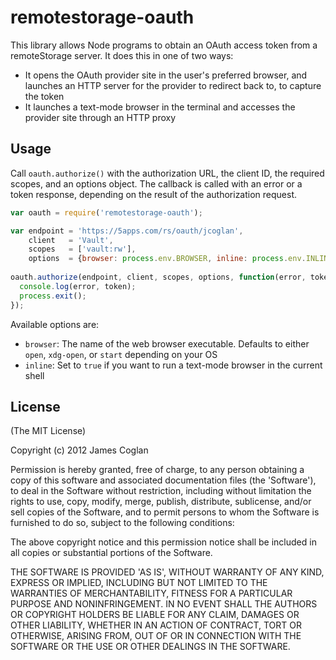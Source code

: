 # remotestorage-oauth

This library allows Node programs to obtain an OAuth access token from a
remoteStorage server. It does this in one of two ways:

* It opens the OAuth provider site in the user's preferred browser, and launches
  an HTTP server for the provider to redirect back to, to capture the token
* It launches a text-mode browser in the terminal and accesses the provider site
  through an HTTP proxy


## Usage

Call `oauth.authorize()` with the authorization URL, the client ID, the required
scopes, and an options object. The callback is called with an error or a token
response, depending on the result of the authorization request.

```js
var oauth = require('remotestorage-oauth');

var endpoint = 'https://5apps.com/rs/oauth/jcoglan',
    client   = 'Vault',
    scopes   = ['vault:rw'],
    options  = {browser: process.env.BROWSER, inline: process.env.INLINE};
    
oauth.authorize(endpoint, client, scopes, options, function(error, token) {
  console.log(error, token);
  process.exit();
});
```

Available options are:

* `browser`: The name of the web browser executable. Defaults to either `open`,
  `xdg-open`, or `start` depending on your OS
* `inline`: Set to `true` if you want to run a text-mode browser in the current
  shell


## License

(The MIT License)

Copyright (c) 2012 James Coglan

Permission is hereby granted, free of charge, to any person obtaining a copy of
this software and associated documentation files (the 'Software'), to deal in
the Software without restriction, including without limitation the rights to use,
copy, modify, merge, publish, distribute, sublicense, and/or sell copies of the
Software, and to permit persons to whom the Software is furnished to do so,
subject to the following conditions:

The above copyright notice and this permission notice shall be included in all
copies or substantial portions of the Software.

THE SOFTWARE IS PROVIDED 'AS IS', WITHOUT WARRANTY OF ANY KIND, EXPRESS OR
IMPLIED, INCLUDING BUT NOT LIMITED TO THE WARRANTIES OF MERCHANTABILITY, FITNESS
FOR A PARTICULAR PURPOSE AND NONINFRINGEMENT. IN NO EVENT SHALL THE AUTHORS OR
COPYRIGHT HOLDERS BE LIABLE FOR ANY CLAIM, DAMAGES OR OTHER LIABILITY, WHETHER
IN AN ACTION OF CONTRACT, TORT OR OTHERWISE, ARISING FROM, OUT OF OR IN
CONNECTION WITH THE SOFTWARE OR THE USE OR OTHER DEALINGS IN THE SOFTWARE.

